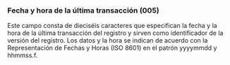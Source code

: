 ### Fecha y hora de la última transacción (005)
Este campo consta de dieciséis caracteres que especifican la fecha y la hora de la última transacción del registro y sirven como identificador de la versión del registro. Los datos y la hora se indican de acuerdo con la Representación de Fechas y Horas (ISO 8601) en el patrón yyyymmdd y hhmmss.f.
